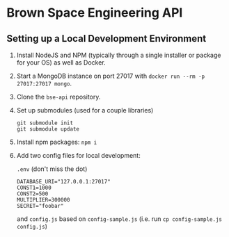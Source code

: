 # Brown Space Engineering API

## Setting up a Local Development Environment
1. Install NodeJS and NPM (typically through a single installer or package for your OS) as well as Docker.
2. Start a MongoDB instance on port 27017 with `docker run --rm -p 27017:27017 mongo`.
3. Clone the `bse-api` repository.
4. Set up submodules (used for a couple libraries)
   ```
   git submodule init
   git submodule update
   ```
5. Install npm packages: `npm i`
6. Add two config files for local development:

   `.env` (don't miss the dot)
   ```
   DATABASE_URI="127.0.0.1:27017"
   CONST1=1000
   CONST2=500
   MULTIPLIER=300000
   SECRET="foobar"
   ```
   
   and `config.js` based on `config-sample.js` (i.e. run `cp config-sample.js config.js`)
